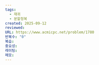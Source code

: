 ```yaml
---
tags:
  - 재귀
  - 분할정복
created: 2025-09-12
reviewed:
URL: https://www.acmicpc.net/problem/1780
반복수: "0"
복습:
중요성:
레이팅:
메모:
---
```

